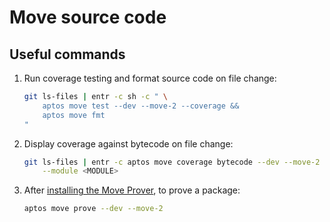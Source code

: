 <!-- cspell:word entr -->

# Move source code

## Useful commands

1. Run coverage testing and format source code on file change:

   ```sh
   git ls-files | entr -c sh -c " \
       aptos move test --dev --move-2 --coverage &&
       aptos move fmt
   "
   ```

1. Display coverage against bytecode on file change:

   ```sh
   git ls-files | entr -c aptos move coverage bytecode --dev --move-2 \
       --module <MODULE>
   ```

1. After [installing the Move Prover], to prove a package:

   ```sh
   aptos move prove --dev --move-2
   ```

[installing the move prover]: https://aptos.dev/en/build/cli/setup-cli/install-move-prover
